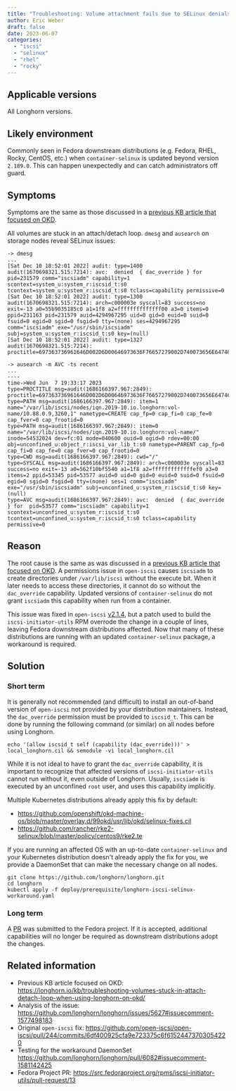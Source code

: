 ```yaml
---
title: "Troubleshooting: Volume attachment fails due to SELinux denials in Fedora downstream distributions"
author: Eric Weber
draft: false
date: 2023-06-07
categories:
  - "iscsi"
  - "selinux"
  - "rhel"
  - "rocky"
---
```


## Applicable versions
All Longhorn versions.

## Likely environment
Commonly seen in Fedora downstream distributions (e.g. Fedora, RHEL, Rocky, CentOS, etc.) when `container-selinux` is
updated beyond version `2.189.0`. This can happen unexpectedly and can catch administrators off guard.

## Symptoms
Symptoms are the same as those discussed in a [previous KB article that focused on
OKD](../troubleshooting-volumes-stuck-in-attach-detach-loop-when-using-longhorn-on-okd/).

All volumes are stuck in an attach/detach loop. `dmesg` and `ausearch` on storage nodes reveal SELinux issues:
```
-> dmesg
...
[Sat Dec 10 18:52:01 2022] audit: type=1400 audit(1670698321.515:7214): avc:  denied  { dac_override } for  pid=231579 comm="iscsiadm" capability=1  scontext=system_u:system_r:iscsid_t:s0 tcontext=system_u:system_r:iscsid_t:s0 tclass=capability permissive=0
[Sat Dec 10 18:52:01 2022] audit: type=1300 audit(1670698321.515:7214): arch=c000003e syscall=83 success=no exit=-13 a0=55b9035185c0 a1=1f8 a2=ffffffffffffff00 a3=0 items=0 ppid=231163 pid=231579 auid=4294967295 uid=0 gid=0 euid=0 suid=0 fsuid=0 egid=0 sgid=0 fsgid=0 tty=(none) ses=4294967295 comm="iscsiadm" exe="/usr/sbin/iscsiadm" subj=system_u:system_r:iscsid_t:s0 key=(null)
[Sat Dec 10 18:52:01 2022] audit: type=1327 audit(1670698321.515:7214): proctitle=697363736961646D002D6D00646973636F76657279002D740073656E6474617267657473002D700031302E3133312E312E31363

-> ausearch -m AVC -ts recent
...
----
time->Wed Jun  7 19:33:17 2023
type=PROCTITLE msg=audit(1686166397.967:2849): proctitle=697363736961646D002D6D00646973636F76657279002D740073656E6474617267657473002D700031302E38382E302E39
type=PATH msg=audit(1686166397.967:2849): item=1 name="/var/lib/iscsi/nodes/iqn.2019-10.io.longhorn:vol-name/10.88.0.9,3260,1" nametype=CREATE cap_fp=0 cap_fi=0 cap_fe=0 cap_fver=0 cap_frootid=0
type=PATH msg=audit(1686166397.967:2849): item=0 name="/var/lib/iscsi/nodes/iqn.2019-10.io.longhorn:vol-name/" inode=54532024 dev=fc:01 mode=040600 ouid=0 ogid=0 rdev=00:00 obj=unconfined_u:object_r:iscsi_var_lib_t:s0 nametype=PARENT cap_fp=0 cap_fi=0 cap_fe=0 cap_fver=0 cap_frootid=0
type=CWD msg=audit(1686166397.967:2849): cwd="/"
type=SYSCALL msg=audit(1686166397.967:2849): arch=c000003e syscall=83 success=no exit=-13 a0=562f10bf5540 a1=1f8 a2=fffffffffffffef0 a3=0 items=2 ppid=53345 pid=53577 auid=0 uid=0 gid=0 euid=0 suid=0 fsuid=0 egid=0 sgid=0 fsgid=0 tty=(none) ses=1 comm="iscsiadm" exe="/usr/sbin/iscsiadm" subj=unconfined_u:system_r:iscsid_t:s0 key=(null)
type=AVC msg=audit(1686166397.967:2849): avc:  denied  { dac_override } for  pid=53577 comm="iscsiadm" capability=1  scontext=unconfined_u:system_r:iscsid_t:s0 tcontext=unconfined_u:system_r:iscsid_t:s0 tclass=capability permissive=0
```

## Reason

The root cause is the same as was discussed in a [previous KB article that focused on
OKD](../troubleshooting-volumes-stuck-in-attach-detach-loop-when-using-longhorn-on-okd/). A permissions issue in
`open-iscsi` causes `iscsiadm` to create directories under `/var/lib/iscsi` without the execute bit. When it later
needs to access these directories, it cannot do so without the `dac_override` capability. Updated versions of
`container-selinux` do not grant `iscsiadm` this capability when run from a container.

This issue was fixed in `open-iscsi`
[v2.1.4](https://github.com/open-iscsi/open-iscsi/pull/244/commits/6df400925cfa9e723375c6f61524473703054220), but a
patch used to build the `iscsi-initiator-utils` RPM overrode the change in a couple of lines, leaving Fedora
downstream distributions affected. Now that many of these distributions are running with an updated `container-selinux`
package, a workaround is required.


## Solution

### Short term

It is generally not recommended (and difficult) to install an out-of-band version of `open-iscsi` not provided by your
distribution maintainers. Instead, the `dac_override` permission must be provided to `iscsid_t`. This can be done by
running the following command (or similar) on all nodes before using Longhorn.

```
echo '(allow iscsid_t self (capability (dac_override)))' > local_longhorn.cil && semodule -vi local_longhorn.cil
```

While it is not ideal to have to grant the `dac_override` capability, it is important to recognize that affected
versions of `iscsi-initiator-utils` cannot run without it, even outside of Longhorn. Usually, `iscsiadm` is executed
by an unconfined `root` user, and uses this capability implicitly.

Multiple Kubernetes distributions already apply this fix by default:
- https://github.com/openshift/okd-machine-os/blob/master/overlay.d/99okd/usr/lib/okd/selinux-fixes.cil
- https://github.com/rancher/rke2-selinux/blob/master/policy/centos9/rke2.te

If you are running an affected OS with an up-to-date `container-selinux` and your Kubernetes distribution doesn't
already apply the fix for you, we provide a DaemonSet that can make the necessary change on all nodes.

```
git clone https://github.com/longhorn/longhorn.git
cd longhorn
kubectl apply -f deploy/prerequisite/longhorn-iscsi-selinux-workaround.yaml
```

### Long term

A [PR](https://src.fedoraproject.org/rpms/iscsi-initiator-utils/pull-request/13) was submitted to the Fedora project.
If it is accepted, additional capabilities will no longer be required as downstream distributions adopt the changes.

## Related information

- Previous KB article focused on OKD:
  https://longhorn.io/kb/troubleshooting-volumes-stuck-in-attach-detach-loop-when-using-longhorn-on-okd/
- Analysis of the issue:
  https://github.com/longhorn/longhorn/issues/5627#issuecomment-1577498183
- Original `open-iscsi` fix:
  https://github.com/open-iscsi/open-iscsi/pull/244/commits/6df400925cfa9e723375c6f61524473703054220
- Testing for the workaround DaemonSet
  https://github.com/longhorn/longhorn/pull/6082#issuecomment-1581142425
- Fedora Project PR:
  https://src.fedoraproject.org/rpms/iscsi-initiator-utils/pull-request/13
